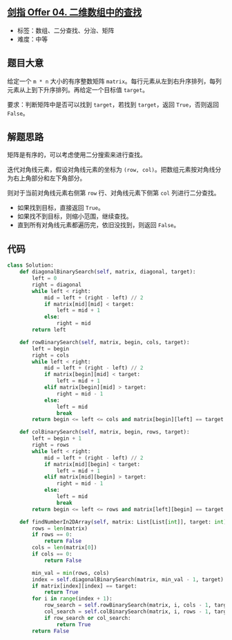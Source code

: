 ## [剑指 Offer 04. 二维数组中的查找](https://leetcode-cn.com/problems/er-wei-shu-zu-zhong-de-cha-zhao-lcof/)

- 标签：数组、二分查找、分治、矩阵
- 难度：中等

## 题目大意

给定一个 `m * n` 大小的有序整数矩阵 `matrix`。每行元素从左到右升序排列，每列元素从上到下升序排列。再给定一个目标值 `target`。

要求：判断矩阵中是否可以找到 `target`，若找到 `target`，返回 `True`，否则返回 `False`。

## 解题思路

矩阵是有序的，可以考虑使用二分搜索来进行查找。

迭代对角线元素，假设对角线元素的坐标为 `(row, col)`。把数组元素按对角线分为右上角部分和左下角部分。

则对于当前对角线元素右侧第 `row` 行、对角线元素下侧第 `col` 列进行二分查找。

- 如果找到目标，直接返回 `True`。
- 如果找不到目标，则缩小范围，继续查找。
- 直到所有对角线元素都遍历完，依旧没找到，则返回 `False`。

## 代码

```Python
class Solution:
    def diagonalBinarySearch(self, matrix, diagonal, target):
        left = 0
        right = diagonal
        while left < right:
            mid = left + (right - left) // 2
            if matrix[mid][mid] < target:
                left = mid + 1
            else:
                right = mid
        return left

    def rowBinarySearch(self, matrix, begin, cols, target):
        left = begin
        right = cols
        while left < right:
            mid = left + (right - left) // 2
            if matrix[begin][mid] < target:
                left = mid + 1
            elif matrix[begin][mid] > target:
                right = mid - 1
            else:
                left = mid
                break
        return begin <= left <= cols and matrix[begin][left] == target

    def colBinarySearch(self, matrix, begin, rows, target):
        left = begin + 1
        right = rows
        while left < right:
            mid = left + (right - left) // 2
            if matrix[mid][begin] < target:
                left = mid + 1
            elif matrix[mid][begin] > target:
                right = mid - 1
            else:
                left = mid
                break
        return begin <= left <= rows and matrix[left][begin] == target

    def findNumberIn2DArray(self, matrix: List[List[int]], target: int) -> bool:
        rows = len(matrix)
        if rows == 0:
            return False
        cols = len(matrix[0])
        if cols == 0:
            return False

        min_val = min(rows, cols)
        index = self.diagonalBinarySearch(matrix, min_val - 1, target)
        if matrix[index][index] == target:
            return True
        for i in range(index + 1):
            row_search = self.rowBinarySearch(matrix, i, cols - 1, target)
            col_search = self.colBinarySearch(matrix, i, rows - 1, target)
            if row_search or col_search:
                return True
        return False
```

